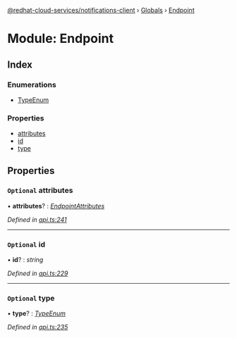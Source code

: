 [@redhat-cloud-services/notifications-client](../README.md) › [Globals](../globals.md) › [Endpoint](endpoint.md)

# Module: Endpoint

## Index

### Enumerations

* [TypeEnum](../enums/endpoint.typeenum.md)

### Properties

* [attributes](endpoint.md#optional-attributes)
* [id](endpoint.md#optional-id)
* [type](endpoint.md#optional-type)

## Properties

### `Optional` attributes

• **attributes**? : *[EndpointAttributes](endpointattributes.md)*

*Defined in [api.ts:241](https://github.com/RedHatInsights/javascript-clients/blob/master/packages/hooks/api.ts#L241)*

___

### `Optional` id

• **id**? : *string*

*Defined in [api.ts:229](https://github.com/RedHatInsights/javascript-clients/blob/master/packages/hooks/api.ts#L229)*

___

### `Optional` type

• **type**? : *[TypeEnum](../enums/endpoint.typeenum.md)*

*Defined in [api.ts:235](https://github.com/RedHatInsights/javascript-clients/blob/master/packages/hooks/api.ts#L235)*
